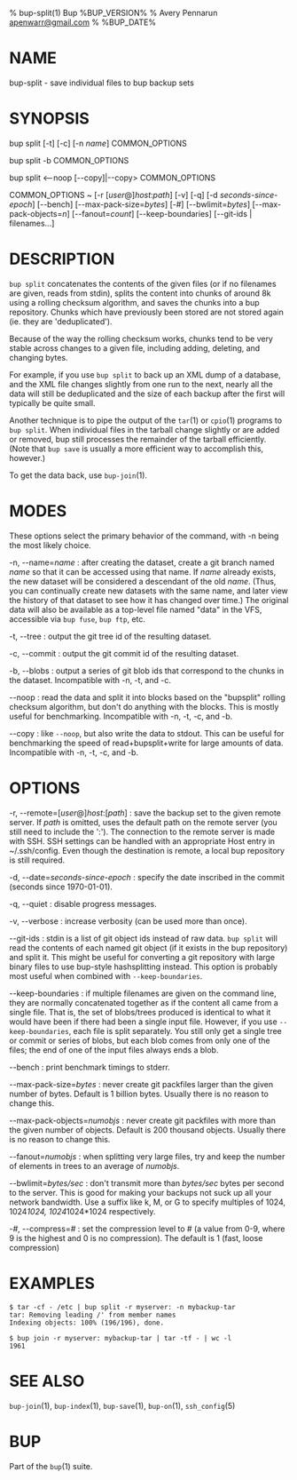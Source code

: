 % bup-split(1) Bup %BUP_VERSION%
% Avery Pennarun <apenwarr@gmail.com>
% %BUP_DATE%

# NAME

bup-split - save individual files to bup backup sets

# SYNOPSIS

bup split \[-t\] \[-c\] \[-n *name*\] COMMON\_OPTIONS

bup split -b COMMON\_OPTIONS

bup split \<--noop \[--copy\]|--copy\> COMMON\_OPTIONS

COMMON\_OPTIONS
  ~ \[-r [*user*@]*host*:*path*\]
    \[-v\] \[-q\] \[-d *seconds-since-epoch*\] \[\--bench\]
    \[\--max-pack-size=*bytes*\] \[-#\] \[\--bwlimit=*bytes*\]
    \[\--max-pack-objects=*n*\] \[\--fanout=*count*\]
    \[\--keep-boundaries\] \[--git-ids | filenames...\]

# DESCRIPTION

`bup split` concatenates the contents of the given files
(or if no filenames are given, reads from stdin), splits
the content into chunks of around 8k using a rolling
checksum algorithm, and saves the chunks into a bup
repository.  Chunks which have previously been stored are
not stored again (ie. they are 'deduplicated').

Because of the way the rolling checksum works, chunks
tend to be very stable across changes to a given file,
including adding, deleting, and changing bytes.

For example, if you use `bup split` to back up an XML dump
of a database, and the XML file changes slightly from one
run to the next, nearly all the data will still be
deduplicated and the size of each backup after the first
will typically be quite small.

Another technique is to pipe the output of the `tar`(1) or
`cpio`(1) programs to `bup split`.  When individual files
in the tarball change slightly or are added or removed, bup
still processes the remainder of the tarball efficiently. 
(Note that `bup save` is usually a more efficient way to
accomplish this, however.)

To get the data back, use `bup-join`(1).

# MODES

These options select the primary behavior of the command, with -n
being the most likely choice.

-n, \--name=*name*
:   after creating the dataset, create a git branch
    named *name* so that it can be accessed using
    that name.  If *name* already exists, the new dataset
    will be considered a descendant of the old *name*.
    (Thus, you can continually create new datasets with
    the same name, and later view the history of that
    dataset to see how it has changed over time.)  The original data
    will also be available as a top-level file named "data" in the VFS,
    accessible via `bup fuse`, `bup ftp`, etc.

-t, \--tree
:   output the git tree id of the resulting dataset.

-c, \--commit
:   output the git commit id of the resulting dataset.

-b, \--blobs
:   output a series of git blob ids that correspond to the chunks in
    the dataset.  Incompatible with -n, -t, and -c.

\--noop
:   read the data and split it into blocks based on the "bupsplit"
    rolling checksum algorithm, but don't do anything with the blocks.
    This is mostly useful for benchmarking.  Incompatible with -n, -t,
    -c, and -b.

\--copy
:   like `--noop`, but also write the data to stdout.  This can be
    useful for benchmarking the speed of read+bupsplit+write for large
    amounts of data.  Incompatible with -n, -t, -c, and -b.

# OPTIONS

-r, \--remote=[*user*@]*host*:[*path*]
:   save the backup set to the given remote server.  If *path* is
    omitted, uses the default path on the remote server (you still
    need to include the ':').  The connection to the remote server is
    made with SSH. SSH settings can be handled with an appropriate 
    Host entry in ~/.ssh/config. Even though the destination is remote,
    a local bup repository is still required. 

-d, \--date=*seconds-since-epoch*
:   specify the date inscribed in the commit (seconds since 1970-01-01).

-q, \--quiet
:   disable progress messages.

-v, \--verbose
:   increase verbosity (can be used more than once).

\--git-ids
:   stdin is a list of git object ids instead of raw data.
    `bup split` will read the contents of each named git
    object (if it exists in the bup repository) and split
    it.  This might be useful for converting a git
    repository with large binary files to use bup-style
    hashsplitting instead.  This option is probably most
    useful when combined with `--keep-boundaries`.

\--keep-boundaries
:   if multiple filenames are given on the command line,
    they are normally concatenated together as if the
    content all came from a single file.  That is, the
    set of blobs/trees produced is identical to what it
    would have been if there had been a single input file. 
    However, if you use `--keep-boundaries`, each file is
    split separately.  You still only get a single tree or
    commit or series of blobs, but each blob comes from
    only one of the files; the end of one of the input
    files always ends a blob.

\--bench
:   print benchmark timings to stderr.

\--max-pack-size=*bytes*
:   never create git packfiles larger than the given number
    of bytes.  Default is 1 billion bytes.  Usually there
    is no reason to change this.

\--max-pack-objects=*numobjs*
:   never create git packfiles with more than the given
    number of objects.  Default is 200 thousand objects. 
    Usually there is no reason to change this.
    
\--fanout=*numobjs*
:   when splitting very large files, try and keep the number
    of elements in trees to an average of *numobjs*.

\--bwlimit=*bytes/sec*
:   don't transmit more than *bytes/sec* bytes per second
    to the server.  This is good for making your backups
    not suck up all your network bandwidth.  Use a suffix
    like k, M, or G to specify multiples of 1024,
    1024*1024, 1024*1024*1024 respectively.

-*#*, \--compress=*#*
:   set the compression level to # (a value from 0-9, where
    9 is the highest and 0 is no compression).  The default
    is 1 (fast, loose compression)


# EXAMPLES

    $ tar -cf - /etc | bup split -r myserver: -n mybackup-tar
    tar: Removing leading /' from member names
    Indexing objects: 100% (196/196), done.
    
    $ bup join -r myserver: mybackup-tar | tar -tf - | wc -l
    1961
    

# SEE ALSO

`bup-join`(1), `bup-index`(1), `bup-save`(1), `bup-on`(1), `ssh_config`(5)

# BUP

Part of the `bup`(1) suite.
